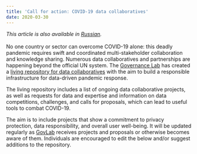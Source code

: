 ```yaml
---
title: 'Call for action: COVID-19 data collaboratives'
date: 2020-03-30
---
```


_This article is also available in
[Russian](/covid-19-data-collaboratives-RU.pdf)._<br/><br/>No one country or
sector can overcome COVID-19 alone: this deadly pandemic requires swift and
coordinated multi-stakeholder collaboration and knowledge sharing. Numerous data
collaboratives and partnerships are happening beyond the official UN system. The
[Governance Lab](http://www.thegovlab.org/) has created a
[living repository for data collaboratives](https://docs.google.com/document/d/1JWeD1AaIGKMPry_EN8GjIqwX4J4KLQIAqP09exZ-ENI/edit)
with the aim to build a responsible infrastructure for data-driven pandemic
response.

The living repository includes a list of ongoing data collaborative projects, as
well as requests for data and expertise and information on data competitions,
challenges, and calls for proposals, which can lead to useful tools to combat
COVID-19.

The aim is to include projects that show a commitment to privacy protection,
data responsibility, and overall user well-being. It will be updated regularly
as
[GovLab](https://docs.google.com/document/d/1JWeD1AaIGKMPry_EN8GjIqwX4J4KLQIAqP09exZ-ENI/edit)
receives projects and proposals or otherwise becomes aware of them. Individuals
are encouraged to edit the below and/or suggest additions to the repository.

